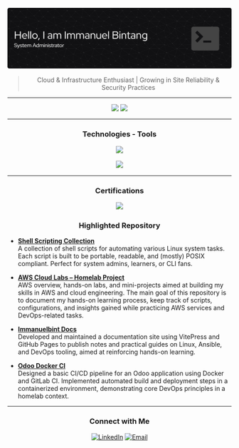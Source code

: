 <!-- Hello, I'm Immanuel Bintang! -->

![](resources/banner.png)

<div align='center'>

> Cloud & Infrastructure Enthusiast | Growing in Site Reliability & Security Practices
---

</div>

<!---My GitHub contributions summary---> 

<div align="center">
<img width="45%" src="https://github-readme-stats.vercel.app/api?username=immanuelbint&show_icons=true&theme=dark&layout=compact"/>
<img width="34%" src="https://github-readme-stats.vercel.app/api/top-langs/?username=immanuelbint&layout=compact&theme=dark&custom_title=Languange" />
</div>

---

<div align='center'>

### Technologies - Tools

<p align="center">
  <a href="https://skillicons.dev">
    <img src="https://skillicons.dev/icons?i=windows,linux,ubuntu,aws,redhat,gitlab,docker,kubernetes" />
  </a>
</p>
<p align="center">
  <a href="https://skillicons.dev">
    <img src="https://skillicons.dev/icons?i=git,vim,ansible,bash,grafana,mysql,prometheus,elasticsearch,terraform,postgres" />
  </a>
</p>

---
</div>

<div align='center'>

### Certifications

<p align="center">
<a href="https://www.credly.com/badges/fd6678d0-748e-4fde-9f95-fc427bba4781/public_url"><img width=200 src="https://images.credly.com/size/340x340/images/f0d3fbb9-bfa7-4017-9989-7bde8eaf42b1/image.png"/></a>
</p>

  
### Highlighted Repository

</div>

- [**Shell Scripting Collection**](https://github.com/immanuelbint/shell-scripting)  
  A collection of shell scripts for automating various Linux system tasks. Each script is built to be portable, readable, and (mostly) POSIX compliant. Perfect for system admins, learners, or CLI fans.

- [**AWS Cloud Labs – Homelab Project**](https://github.com/immanuelbint/aws-cloud-labs)  
  AWS overview, hands-on labs, and mini-projects aimed at building my skills in AWS and cloud engineering.
  The main goal of this repository is to document my hands-on learning process, keep track of scripts, configurations, and insights gained while practicing AWS services and DevOps-related tasks.

- [**Immanuelbint Docs**](https://github.com/immanuelbint/immanuelbint.github.io)  
  Developed and maintained a documentation site using VitePress and GitHub Pages to publish notes and practical guides on Linux, Ansible, and DevOps tooling, aimed at reinforcing hands-on learning.

- [**Odoo Docker CI**](https://github.com/immanuelbint/odoo-docker-ci)  
  Designed a basic CI/CD pipeline for an Odoo application using Docker and GitLab CI. Implemented automated build and deployment steps in a containerized environment, demonstrating core DevOps principles in a homelab context.

---

<div align='center'>

### Connect with Me

[![LinkedIn](https://img.shields.io/badge/LinkedIn-blue?style=for-the-badge&logo=linkedin&logoColor=white)](https://linkedin.com/in/immanuelbint)
[![Email](https://img.shields.io/badge/Email-D14836?style=for-the-badge&logo=gmail&logoColor=white)](mailto:mail@immanuelbint.com)

</div>
